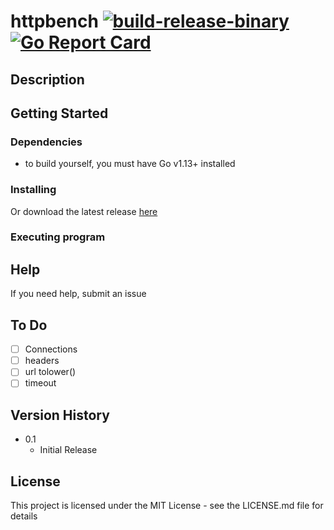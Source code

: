 # httpbench [![build-release-binary](https://github.com/rnemeth90/httpbench/actions/workflows/build.yaml/badge.svg)](https://github.com/rnemeth90/httpbench/actions/workflows/build.yaml) [![Go Report Card](https://goreportcard.com/badge/github.com/rnemeth90/httpbench/)](https://goreportcard.com/report/github.com/rnemeth90/httpbench/)
## Description

## Getting Started

### Dependencies
* to build yourself, you must have Go v1.13+ installed

### Installing

Or download the latest release [here](https://github.com/rnemeth90/httpbench/releases)

### Executing program

## Help
If you need help, submit an issue

## To Do
- [ ] Connections
- [ ] headers
- [ ] url tolower()
- [ ] timeout

## Version History
* 0.1
    * Initial Release

## License
This project is licensed under the MIT License - see the LICENSE.md file for details
